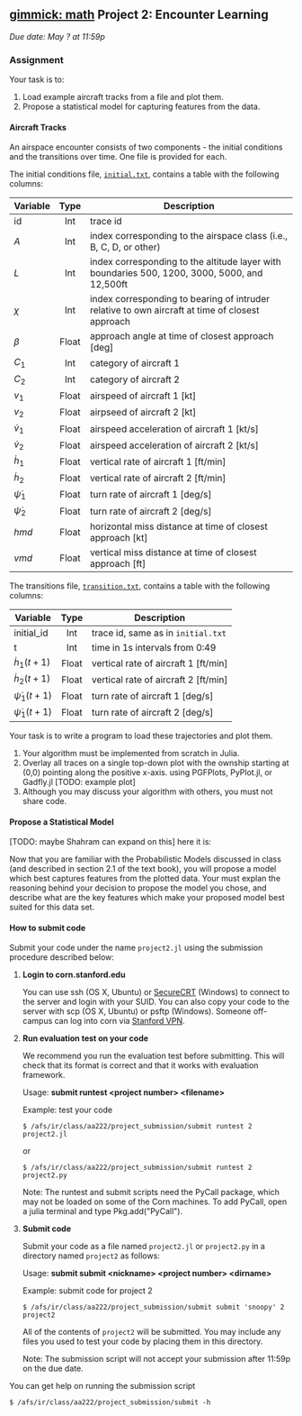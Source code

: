 [gimmick: math]()
Project 2: Encounter Learning
-----------------------------
*Due date: May ? at 11:59p*

### Assignment ###

Your task is to:

1.  Load example aircraft tracks from a file and plot them.
2.  Propose a statistical model for capturing features from the data.

#### Aircraft Tracks

An airspace encounter consists of two components - the initial conditions and the transitions over time.
One file is provided for each.

The initial conditions file, [`initial.txt`](initial.txt), contains a table with the following columns:

| Variable | Type | Description |
| -------- |:----:| ----------- |
| id       | Int  | trace id    |
| $A$      | Int  | index corresponding to the airspace class (i.e., B, C, D, or other) |
| $L$      | Int  | index corresponding to the altitude layer with boundaries 500, 1200, 3000, 5000, and 12,500ft |
| $\chi$   | Int  | index corresponding to bearing of intruder relative to own aircraft at time of closest approach |
| $\beta$  | Float | approach angle at time of closest approach [deg] |
| $C_1$    | Int   | category of aircraft 1 |
| $C_2$    | Int   | category of aircraft 2 |
| $v_1$    | Float | airspeed of aircraft 1 [kt] |
| $v_2$    | Float | airpseed of aircraft 2 [kt] |
| $\dot v_1$ | Float | airspeed acceleration of aircraft 1 [kt/s] |
| $\dot v_2$ | Float | airspeed acceleration of aircraft 2 [kt/s] |
| $\dot h_1$ | Float | vertical rate of aircraft 1 [ft/min] |
| $\dot h_2$ | Float | vertical rate of aircraft 2 [ft/min] |
| $\dot \psi_1$ | Float | turn rate of aircraft 1 [deg/s] |
| $\dot \psi_2$ | Float | turn rate of aircraft 2 [deg/s] |
| $hmd$ | Float | horizontal miss distance at time of closest approach [kt] |
| $vmd$ | Float | vertical miss distance at time of closest approach [ft] |

The transitions file, [`transition.txt`](transition.txt), contains a table with the following columns:

| Variable | Type | Description |
| -------- |:----:| ----------- |
| initial_id          | Int   | trace id, same as in `initial.txt`    |
| t                   | Int   | time in 1s intervals from 0:49    |
| $\dot h_1(t+1)$     | Float | vertical rate of aircraft 1 [ft/min] |
| $\dot h_2(t+1)$     | Float | vertical rate of aircraft 2 [ft/min] |
| $\dot \psi_1(t+1)$  | Float | turn rate of aircraft 1 [deg/s] |
| $\dot \psi_1(t+1)$  | Float | turn rate of aircraft 2 [deg/s] |

Your task is to write a program to load these trajectories and plot them.

1.  Your algorithm must be implemented from scratch in Julia.
2.  Overlay all traces on a single top-down plot with the ownship starting at (0,0) pointing along the positive x-axis. using PGFPlots, PyPlot.jl, or Gadfly.jl [TODO: example plot]
3.  Although you may discuss your algorithm with others, you must not share code.

#### Propose a Statistical Model

[TODO: maybe Shahram can expand on this] here it is:

Now that you are familiar with the Probabilistic Models discussed in class (and described in section 2.1 of the text book), you will propose a model which best captures features from the plotted data. Your must explan the reasoning behind your decision to propose the model you chose, and describe what are the key features which make your proposed model best suited for this data set.

#### How to submit code ####

Submit your code under the name `project2.jl` using the submission procedure described below:

1. **Login to corn.stanford.edu**

    You can use ssh (OS X, Ubuntu) or [SecureCRT](https://itservices.stanford.edu/service/ess/pc/docs/securecrt) (Windows) to connect to the server and login with your SUID. You can also copy your code to the server with scp (OS X, Ubuntu) or psftp (Windows). Someone off-campus can log into corn via [Stanford VPN](http://itservices.stanford.edu/service/vpn/).

2. **Run evaluation test on your code**

    We recommend you run the evaluation test before submitting. This will check that its format is correct and that it works with evaluation framework.

    Usage: **submit runtest &lt;project number&gt; &lt;filename&gt;**

    Example: test your code

    `$ /afs/ir/class/aa222/project_submission/submit runtest 2 project2.jl`

    or

    `$ /afs/ir/class/aa222/project_submission/submit runtest 2 project2.py`

    Note: The runtest and submit scripts need the PyCall package, which may not be loaded on some of the Corn machines. To add PyCall, open a julia terminal and type Pkg.add("PyCall").

3. **Submit code**

    Submit your code as a file named `project2.jl` or `project2.py` in a directory named `project2` as follows:

    Usage: **submit submit &lt;nickname&gt; &lt;project number&gt; &lt;dirname&gt;**

    Example: submit code for project 2

    `$ /afs/ir/class/aa222/project_submission/submit submit 'snoopy' 2 project2`

    All of the contents of `project2` will be submitted. You may include any files you used to test your code by placing them in this directory.

    Note: The submission script will not accept your submission after 11:59p on the due date.

You can get help on running the submission script

`$ /afs/ir/class/aa222/project_submission/submit -h`



